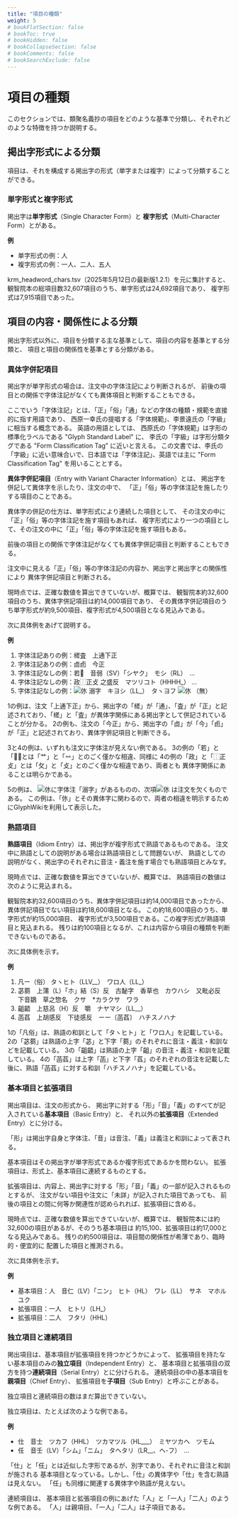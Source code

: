 ```yaml
---
title: "項目の種類"
weight: 5
# bookFlatSection: false
# bookToc: true
# bookHidden: false
# bookCollapseSection: false
# bookComments: false
# bookSearchExclude: false
---
```


# 項目の種類

このセクションでは、類聚名義抄の項目をどのような基準で分類し、それぞれどのような特徴を持つか説明する。

## 掲出字形式による分類

項目は、それを構成する掲出字の形式（単字または複字）によって分類することができる。

### 単字形式と複字形式

掲出字は**単字形式**（Single Character Form）と
**複字形式**（Multi-Character Form）とがある。

**例**
- 単字形式の例：人
- 複字形式の例：一人、二人、五人


krm_headword_chars.tsv（2025年5月12日の最新版1.2.1）を元に集計すると、
観智院本の総項目数32,607項目のうち、単字形式は24,692項目であり、
複字形式は7,915項目であった。


## 項目の内容・関係性による分類

掲出字形式以外に、項目を分類する主な基準として、項目の内容を基準とする分類と、
項目と項目の関係性を基準とする分類がある。

### 異体字併記項目

掲出字が単字形式の場合は、注文中の字体注記により判断されるが、
前後の項目との関係で字体注記がなくても異体項目と判断することもできる。

ここでいう「字体注記」とは、「正」「俗」「通」などの字体の種類・規範を直接的に指す用語であり、
西原一幸氏の提唱する「字体規範」、李景遠氏の「字級」に相当する概念である。
英語の用語としては、
西原氏の「字体規範」は字形の標準化ラベルである "Glyph Standard Label" に、
李氏の「字級」は字形分類タグである "Form Classification Tag" に近いと言える。
この文書では、李氏の「字級」に近い意味合いで、日本語では「字体注記」、英語では主に "Form Classification Tag" を用いることとする。


**異体字併記項目**（Entry with Variant Character Information）とは、
掲出字を併記して異体字を示したり、注文の中で、
「正」「俗」等の字体注記を施したりする項目のことである。

異体字の併記の仕方は、単字形式により連続した項目として、
その注文の中に「正」「俗」等の字体注記を施す項目もあれば、
複字形式により一つの項目として、その注文の中に「正」「俗」等の字体注記を施す項目もある。

前後の項目との関係で字体注記がなくても異体字併記項目と判断することもできる。

注文中に見える「正」「俗」等の字体注記の内容か、掲出字と掲出字との関係性により
異体字併記項目と判断される。

現時点では、正確な数値を算出できていないが、概算では、
観智院本約32,600項目のうち、異体字併記項目は約14,000項目であり、
その異体字併記項目のうち単字形式が約9,500項目、複字形式が4,500項目となる見込みである。

次に具体例をあげて説明する。

**例**
1. 字体注記ありの例：槎査　上通下正
2. 字体注記ありの例：㔽卣　今正
3. 字体注記なしの例：若𠰥　音弱（SV）「シヤク」　モシ（RL）　…
4. 字体注記なしの例：政⿰正攴 之盛反　マツリコト（HHHH_） …
5. 字体注記なしの例：![㲻](https://glyphwiki.org/glyph/hdic_hkrm-01007840.50px.png) 溺字　キヨシ（LL_）　タヽヨフ ![㲻](https://glyphwiki.org/glyph/hdic_hkrm-01008110.50px.png) （無）

1の例は、注文「上通下正」から、掲出字の「槎」が「通」、「査」が「正」と記述されており、「槎」と「査」が異体字関係にある掲出字として併記されていることが分かる。
2の例も、注文の「今正」から、掲出字の「㔽」が「今」「卣」が「正」と記述されており、異体字併記項目と判断できる。

3と4の例は、いずれも注文に字体注が見えない例である。
3の例の「若」と「𠰥」とは「艹」と「䒑」とのごく僅かな相違、同様に
4の例の「政」と「⿰正攴」とは「攵」と「攴」とのごく僅かな相違であり、両者とも
異体字関係にあることは明らかである。

5の例は、
![㲻](https://glyphwiki.org/glyph/hdic_hkrm-01007840.50px.png)に字体注「溺字」があるものの、次項![㲻](https://glyphwiki.org/glyph/hdic_hkrm-01008110.50px.png) は注文を欠くものである。
この例は、「㲻」とその異体字に関わるので、両者の相違を明示するためにGlyphWikiを利用して表示した。


### 熟語項目

**熟語項目**（Idiom Entry）は、掲出字が複字形式で熟語であるものである。
注文中に熟語としての説明がある場合は熟語項目として問題ないが、
熟語としての説明がなく、掲出字のそれぞれに音注・義注を施す場合でも熟語項目とみなす。

現時点では、正確な数値を算出できていないが、概算では、
熟語項目の数値は次のように見込まれる。

観智院本約32,600項目のうち、異体字併記項目は約14,000項目であったから、
異体併記項目でない項目は約18,600項目となる。
この約18,600項目のうち、単字形式が約15,000項目、
複字形式が3,500項目である。この複字形式が熟語項目と見込まれる。
残りは約100項目となるが、これは内容から項目の種類を判断できないものである。

次に具体例を示す。

**例**
1. 凡ー（俗） タヽヒト（LLV__）　ワロ人（LL_）
2. 苾蒭　上蒲（L）「ホ」結（S）反　古馝字　香草也　カウハシ　又毗必反　下音鶵　草之惣名　クサ　*カラクサ　ワラ
3. 齟齬　上慈呂（H）反　嚼　ナヤマシ（LL__）
4. 菡萏　上胡感反　下徒感反　ーー〔菡萏〕　ハチスノハナ


1の「凡俗」は、熟語の和訓として「タヽヒト」と「ワロ人」を記載している。
2の「苾蒭」は熟語の上字「苾」と下字「蒭」のそれぞれに音注・義注・和訓などを記載している。
3の「齟齬」は熟語の上字「齟」の音注・義注・和訓を記載している。
4の「菡萏」は上字「菡」と下字「萏」のそれぞれの音注を記載した後に、熟語「菡萏」に対する和訓「ハチスノハナ」を記載している。


### 基本項目と拡張項目

掲出項目は、注文の形式から、
掲出字に対する「形」「音」「義」のすべてが記入されている**基本項目**（Basic Entry）と、
それ以外の**拡張項目**（Extended Entry）とに分ける。

「形」は掲出字自身と字体注、「音」は音注、「義」は義注と和訓によって表される。

基本項目はその掲出字が単字形式であるか複字形式であるかを問わない。
拡張項目は、形式上、基本項目に連続するものとする。

拡張項目は、内容上、掲出字に対する「形」「音」「義」の一部が記入されるものとするが、
注文がない項目や注文に「未詳」が記入された項目であっても、
前後の項目との間に何等か関連性が認められれば、拡張項目に含める。

現時点では、正確な数値を算出できていないが、概算では、
観智院本には約32,600の項目があるが、そのうち基本項目は
約15,100、拡張項目は約17,000となる見込みである。
残りの約500項目は、項目間の関係性が希薄であり、臨時的・便宜的に
配置した項目と推測される。

次に具体例を示す。

**例**
- 基本項目：人　音仁（LV）「ニン」　ヒト（HL）　ワレ（LL）　サネ　マホル　ユク
- 拡張項目：一人　ヒトリ（LH_）
- 拡張項目：二人　フタリ（HHL）

### 独立項目と連続項目

掲出項目は、基本項目が拡張項目を持つかどうかによって、
拡張項目を持たない基本項目のみの**独立項目**（Independent Entry）と、
基本項目と拡張項目の双方を持つ**連続項目**（Serial Entry）とに分けられる。
連続項目の中の基本項目を**親項目**（Chief Entry）、
拡張項目を**子項目**（Sub Entry）と呼ぶことがある。

独立項目と連続項目の数はまだ算出できていない。

独立項目は、たとえば次のような例である。

**例**
- 仕　音士　ツカフ（HHL）　ツカマツル（HL___）　ミヤツカヘ　ツモム
- 任　音壬（LV）「シム」「ニム」　タヘタリ（LR__、ヘ-フ）　…

「仕」と「任」とは近似した字形であるが、別字であり、それぞれに音注と和訓が施される
基本項目となっている。しかし、「仕」の異体字や「仕」を含む熟語は見えない。
「任」も同様に関連する異体字や熟語が見えない。

連続項目は、 基本項目と拡張項目の例にあげた「人」と「一人」「二人」のような例である。
「人」は親項目、「一人」「二人」は子項目である。


